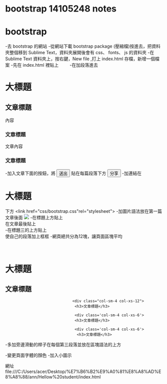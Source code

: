 # bootstrap 14105248 notes
# bootstrap 
-去 bootstrap 的網站
-從網站下載 bootstrap package (壓縮檔)按進去，把資料夾整個移到 Sublime Text，資料夾展開後會有 css、 fonts、 js 的資料夾
-在 Sublime Text 資料夾上，按右鍵，New file ,打上 index.html 存檔，新增一個檔案
-先在 index.html 裡貼上 <!DOCTYPE html>  <html lang='en'> <head>  <title>Hellow student</title>   </head> <body>
-在加段落進去<h1>大標題</h1>
             <h2>文章標題</h2>
             <p>內容</p>
             <h3>文章標題</h3>
             <p>文章內容</p>
             <h3>文章標題</h3>
             </body>
             </html>
-加入文章下面的按鈕，將 <button>送出</button>     貼在每篇段落下方 
                        <button>分享</button>
                        </div>
-加連結在<h1>大標題</h1>下方
         <link href="css/bootstrap.css"rel="stylesheet">
-加圖片語法放在第一篇文章後面</div> 
         <img style="-webkit-user-select: none" src="http://www.salvationarmy.org.tw/sac/uploads/tadnews/STT_Taiwan.jpg">
         </div>
-在標題上方貼上<div class="container-fluid">  在文章最後貼上</div>
-在標題三的上方貼上<div class="row well well-lg">使自己的段落加上框框
-網頁總共分為12塊，讓頁面區塊平均 <div class='col-sm-12'>      
                                  <div class='col-sm-10'>     
                                  <h1>大標題</h1>
                                  <h2>文章標題</h2> 
                                     
                                  <div class="col-sm-4 col-xs-12">
                                   <h3>文章標題</h3>
                                   
                                   <div class='col-sm-4 col-xs-6'>
                                   <h3>文章標題</h3>
                                   
                                   <div class='col-sm-4 col-xs-6'>
                                    <h3>文章標題</h3>
-多加旁邊滑動的桿子在每個第三段落並放在區塊語法的上方<div class="row">
-變更頁面字體的顏色
-加入小圖示


網址  file:///C:/Users/acer/Desktop/%E7%B6%B2%E9%A0%81%E8%A8%AD%E8%A8%88/ann/Hellow%20student/index.html
